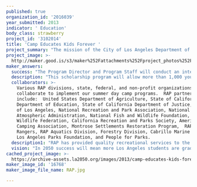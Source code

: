 ```yaml
---
published: true
organization_id: '2016039'
year_submitted: 2013
indicator: ' Education'
body_class: strawberry
project_id: '3102014'
title: 'Camp Educates Kids Forever '
project_summary: "The mission of the City of Los Angeles Department of Recreation and Parks (RAP) is to enrich the lives of the residents of Los Angeles by providing safe, welcoming parks and recreation facilities and affordable, diverse recreation and human services activities for people of all ages to play, learn, contemplate, build community and be good stewards of our environment.\r\n\r\nWe desire to provide day camp scholarships to over 1,000 youth ages 5 – 17, in the summer of 2013.  From June 10, 2013 to  August 9, 2013 over 75,000 youth will register at RAP summer camps that provide youth enrichment activities including but not limited to computer training classes, environmental awareness and education, mentoring, sports, team building, hands-on outdoor and camping activities, arts and crafts, aquatics, fishing, hiking, and life skills.\r\n\r\nRAP operates American Camping Association (ACA) accredited residential camps at Griffith Park Boys Camp and Camp Hollywoodland for Girls, both situated in one of the largest parks in North America.  The majority of our summer day camps are located among our 184 recreation centers that dispersed over 457 square miles of the City of Los Angeles (City) \r\n\r\nStudies show all children lose ground academically during the summer, and the achievement gap is even more striking for low-income children (Cooper 1996). Richard Rothstein, former national education columnist for The New York Times, and now a research associate with the Economic Policy Institute, agrees \"disadvantaged children get less educational support in summers and after school.\" His research confirms this differential \"summer setback\" occurs partly because middle-class children's learning is reinforced in the summer months — they read more, travel, and learn new social and emotional skills in camps and organized athletics\" (Rothstein 2005).\r\n\r\nDay camp scholarships will help to close this gap by offering affordable Out of School Time (OST) enrichment programming to youth in Los Angeles during summer vacation months.  RAP has over 100 years of programming experience and use models of informal learning opportunities that psychologists and academia are beginning to understand.  It is no coincidence that the Latin word “campus” (field) reveals the link between school campuses and campsites. These two institutions not only share a common root, but together account for countless hours of engagement and influential experience for American children and adults (Ozier, 2010).  Dr. Edmund Gordon, one of the founders of the Head Start Program contends supplemental educational experiences are vital to all children and are closely associated with \"exposure to family and community-based activities and learning experiences that occur both in and out of school\" (Gordon 2005).\r\n"
project_image: >-
  http://maker.good.is/s3/maker%252Fattachments%252Fproject_photos%252Fimages%252F16768%252Fdisplay%252FRAP.jpg=c570x385
maker_answers:
  success: "The Program Director and Program Staff will conduct an internal evaluation of the program at the end of the summer to assess the effectiveness of the programs planned goals, objectives, and outcomes in order to maximize program performance.  RAP will request feedback from parents, participants, and staff to assist in evaluating the program.  A final report will be created to summarize the findings.  \r\n\r\nGoal:  Provide 1,000 summer camp scholarships in 2013.\r\nObjective:  RAP will use approved scholarship forms and attendance rosters to track the distribution of 1,000 scholarships for youth ages 5 – 17 years attending RAP summer camps in 2013.  Scholarships will be awarded according to RAP policy and procedures until all scholarships have been awarded.\r\n\r\nGoal:  Provide Increased Out of School Time (OST) programming for youth in the summer of 2013.\r\nObjective:  1,000 participants who received summer camp scholarships will engage in a minimum of 30 hours of activity per week totaling 30,000 hours of OST programming. \r\n"
  description: "This scholarship program will allow more than 1,000 youth to attend summer camp in 2013, who otherwise would not have this opportunity.  The impact will be realized throughout the City of Los Angeles, with the majority of scholarships being allocated among summer camps located at RAP recreation centers located within economically disadvantaged communities, and for youth to experience a week long overnight camp at one of our two residential camps.  The 2005 and 2006 the American Community Survey revealed that 20% of the City met the Federal guidelines for poverty, with a 29% child poverty rate.  Approximately 80% of Los Angeles Unified School District students qualify for free or reduced price meals.  With over one third of the population of the City under the age of 18 (Census 2010), affordable out of school time programs that offer informal learning opportunities to keep youth engaged in summer vacation months with the goal of minimizing the summer learning gap.  \r\nThe RAP summer day camp and residential camp programs provide a multitude of benefits by bridging social diversity within communities, providing an alternative to anti-social behavior, teaching community values and life skills, facilitating computer literacy, promoting environmental stewardship, advancing socialization skills and team building to teach conflict resolution and problem solving skills, while improving the health of youth by providing alternative physical activities and nutrition. \r\n"
  collaborators: >-
    Various RAP divisions, state, federal, and non-profit organizations
    collaborate to implement our summer day camp programs.  RAP partners
    include:  United States Department of Agriculture, State of California
    Department of Education, State of California Department of Justice, County
    of Los Angeles, National Recreation and Park Association, National
    Atmospheric Administration, National Fish and Wildlife Foundation, National
    Wildlife Federation, California Recreation and Parks Society, American
    Camping Association, Montrose Settlements Restoration Program,  RAP Park
    Rangers, RAP Aquatics Division, Forestry Division, Cabrillo Marine Aquarium,
    Los Angeles Parks Foundation, and People for Parks.
  description1: "RAP has provided quality recreational services to the residents of the City for over 100 years.  This year, 2013 marks the 100th anniversary of RAP camping programs.\r\n\r\nAnnually, RAP serves several hundred thousand people including more than 1,000 youth daily in our after school programs, more than 60,000 youths in our sports leagues, and 75,000 in summer day camps.  RAP has worked cooperatively with other City entities and outside agencies on numerous foundation, state, and federally funded grant programs with budgets ranging from approximately $5,000 to more than $15 million.    \r\n\r\nFor the past five years RAP has partnered with the Mayor Villaraigosa’s Summer Night Lights (SNL), an anti-gang program that keeps parks open after dark with organized activities for at risk youth, and provides job opportunities and a safe place to spend the summer.  By empowering communities and targeting the traditionally most-violent summer months, SNL has become a national model for violence reduction.  Since 2008, SNL has expanded from 8 parks to 32 city parks, leading to a 57% reduction in gang-related homicides in SNL neighborhoods. \r\n\r\nIn 2011, RAP’s One Watt’s Program, a cluster of programs serving residents of the Nickerson Gardens, Jordan Downs and Imperial Courts housing developments and the 109th Street Recreation Center, became the first park program based in Los Angeles County to win the “Governors' Council on Physical Fitness” gold medal since the competition was created in 2006.  The Watt’s One Program was awarded for bridging communities through its innovative recreational programs that promote physical activity, fitness and well-being of California youth.  Hundreds of boys and girls between the ages of 8 and 12 years participated in soccer, baseball, softball, basketball, and flag football programs in efforts to unite the Watts community.\r\n"
  vision: "In 2050 success will mean more Los Angeles students are graduating from high school, attending and graduating college, ready to enter the workforce to benefit Los Angeles.  Public school systems will look continue work with public agencies and non-profit organizations to improve education.\r\n\r\nYoung people are our future business and public leaders of Los Angeles. They will pay taxes, raise families, and undertake volunteer and other community service activities.  Out-of-school time (OST) settings are important venues for helping youth successfully navigate their adolescent years and develop the knowledge, values, attitudes, skills, and behaviors they will need to be fully functioning adults. In particular, there is strong evidence that OST activities and contexts are significant contributors to the promotion of youth development. The City of Los Angeles Department of Recreation and Parks will continue to provide these resources to support recreational opportunities, programs, and services to facilitate OST activities.  Municipal leaders already understand that OST programs are well-positioned to help the next generation develop a comprehensive set of 21st century skills that emphasize problem solving, collaboration, use of technology, and creative thinking. \r\n"
cached_project_image: >-
  https://archive-assets.la2050.org/images/2013/camp-educates-kids-forever/maker.good.is/s3/maker%252Fattachments%252Fproject_photos%252Fimages%252F16768%252Fdisplay%252FRAP.jpg=c570x385.jpg
maker_image_id: '16768'
maker_image_file_name: RAP.jpg

---
```

